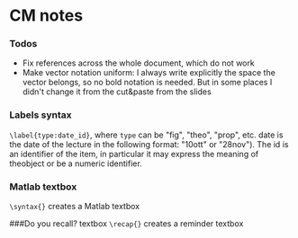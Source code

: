 # CM notes

### Todos
* Fix references across the whole document, which do not work
* Make vector notation uniform: I always write explicitly the space the vector belongs, so no bold notation is needed. But in some places I didn't change it from the cut&paste from the slides


### Labels syntax
`\label{type:date_id}`, where `type` can be "fig", "theo", "prop", etc. date is the date of the lecture in the following format: "10ott" or "28nov"). The id is an identifier of the item, in particular it may express the meaning of theobject or be a numeric identifier.

### Matlab textbox
`\syntax{}` creates a Matlab textbox

###Do you recall? textbox
`\recap{}` creates a reminder textbox


